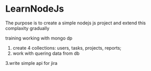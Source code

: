 # LearnNodeJs
The purpose is to create a simple nodejs js project and extend this complaxity gradually 

training working with mongo dp
1. create 4 collections: users, tasks, projects, reports;
2. work with quering data from db

3.write simple api for jira 
